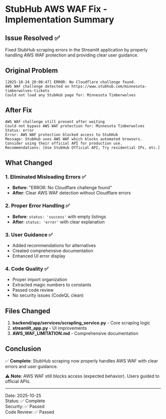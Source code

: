 # StubHub AWS WAF Fix - Implementation Summary

## Issue Resolved ✅
Fixed StubHub scraping errors in the Streamlit application by properly handling AWS WAF protection and providing clear user guidance.

## Original Problem
```
[2025-10-24 20:00:47] ERROR: No Cloudflare challenge found.
AWS WAF challenge detected on https://www.stubhub.com/minnesota-timberwolves-tickets
Could not load any StubHub page for: Minnesota Timberwolves
```

## After Fix
```
AWS WAF challenge still present after waiting
Could not bypass AWS WAF protection for: Minnesota Timberwolves
Status: error
Error: AWS WAF protection blocked access to StubHub
Message: StubHub uses AWS WAF which blocks automated browsers. Consider using their official API for production use.
Recommendations: [Use StubHub Official API, Try residential IPs, etc.]
```

## What Changed

### 1. Eliminated Misleading Errors ✅
- **Before**: "ERROR: No Cloudflare challenge found"
- **After**: Clear AWS WAF detection without Cloudflare errors

### 2. Proper Error Handling ✅
- **Before**: `status: 'success'` with empty listings
- **After**: `status: 'error'` with clear explanation

### 3. User Guidance ✅
- Added recommendations for alternatives
- Created comprehensive documentation
- Enhanced UI error display

### 4. Code Quality ✅
- Proper import organization
- Extracted magic numbers to constants
- Passed code review
- No security issues (CodeQL clean)

## Files Changed

1. **backend/app/services/scrapling_service.py** - Core scraping logic
2. **streamlit_app.py** - UI improvements
3. **AWS_WAF_LIMITATION.md** - Comprehensive documentation

## Conclusion

✅ **Complete**: StubHub scraping now properly handles AWS WAF with clear errors and user guidance.

⚠️ **Note**: AWS WAF still blocks access (expected behavior). Users guided to official APIs.

---
Date: 2025-10-25  
Status: ✅ Complete  
Security: ✅ Passed  
Code Review: ✅ Passed
